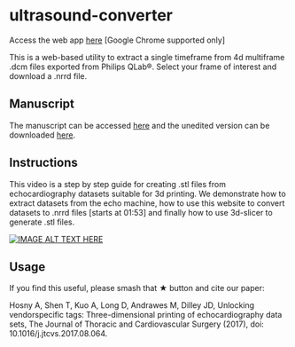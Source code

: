 # ultrasound-converter
Access the web app <a href="https://ahmedhosny.github.io/ultrasound-converter/" target="_blank">here</a> [Google Chrome supported only]

This is a web-based utility to extract a single timeframe from 4d multiframe .dcm files exported from Philips QLab®. Select your frame of interest and download a .nrrd file.

## Manuscript
The manuscript can be accessed <a href="http://www.sciencedirect.com/science/article/pii/S0022522317318263" target="_blank">here</a> and the unedited version can be downloaded <a href="http://ahmedhosny.net/files/05_papers/Unlocking_vendor_specific_tags.pdf" target="_blank">here</a>.

## Instructions
This video is a step by step guide for creating .stl files from echocardiography datasets suitable for 3d printing. We demonstrate how to extract datasets from the echo machine, how to use this website to convert datasets to .nrrd files [starts at 01:53] and finally how to use 3d-slicer to generate .stl files. 

[![IMAGE ALT TEXT HERE](https://img.youtube.com/vi/LQLC31QJaWI/0.jpg)](https://www.youtube.com/watch?v=LQLC31QJaWI)

## Usage
If you find this useful, please smash that &#9733; button and cite our paper:

Hosny A, Shen T, Kuo A, Long D, Andrawes M, Dilley JD, Unlocking vendorspecific
tags: Three-dimensional printing of echocardiography data sets, The Journal of Thoracic and
Cardiovascular Surgery (2017), doi: 10.1016/j.jtcvs.2017.08.064.
